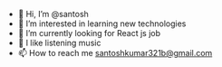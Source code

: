 - 👋 Hi, I’m @santosh
- 👀 I’m interested in learning new technologies
- 🌱 I’m currently looking for React js job
- 🎸 I like listening music
- 📫 How to reach me santoshkumar321b@gmail.com

<!---
santoshkumar321b/santoshkumar321b is a ✨ special ✨ repository because its `README.md` (this file) appears on your GitHub profile.
You can click the Preview link to take a look at your changes.
--->
